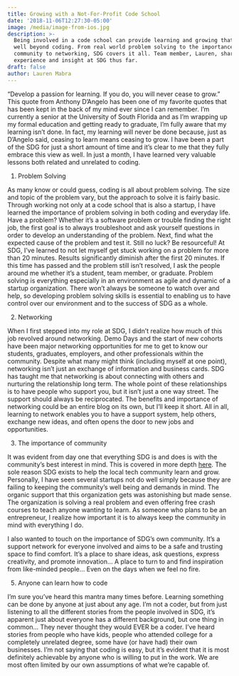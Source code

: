 ```yaml
---
title: Growing with a Not-For-Profit Code School
date: '2018-11-06T12:27:30-05:00'
image: /media/image-from-ios.jpg
description: >-
  Being involved in a code school can provide learning and growing that extends
  well beyond coding. From real world problem solving to the importance of
  community to networking, SDG covers it all. Team member, Lauren, shares her
  experience and insight at SDG thus far. 
draft: false
author: Lauren Mabra
---
```

“Develop a passion for learning. If you do, you will never cease to grow.” This quote from Anthony D’Angelo has been one of my favorite quotes that has been kept in the back of my mind ever since I can remember. I’m currently a senior at the University of South Florida and as I’m wrapping up my formal education and getting ready to graduate, I’m fully aware that my learning isn’t done. In fact, my learning will never be done because, just as D’Angelo said, ceasing to learn means ceasing to grow. I have been a part of the SDG for just a short amount of time and it’s clear to me that they fully embrace this view as well. In just a month, I have learned very valuable lessons both related and unrelated to coding. 



1. Problem Solving

As many know or could guess, coding is all about problem solving. The size and topic of the problem vary, but the approach to solve it is fairly basic. Through working not only at a code school that is also a startup, I have learned the importance of problem solving in both coding and everyday life. Have a problem? Whether it’s a software problem or trouble finding the right job, the first goal is to always troubleshoot and ask yourself questions in order to develop an understanding of the problem. Next, find what the expected cause of the problem and test it. Still no luck? Be resourceful! At SDG, I’ve learned to not let myself get stuck working on a problem for more than 20 minutes. Results significantly diminish after the first 20 minutes. If this time has passed and the problem still isn’t resolved, I ask the people around me whether it’s a student, team member, or graduate. Problem solving is everything especially in an environment as agile and dynamic of a startup organization. There won’t always be someone to watch over and help, so developing problem solving skills is essential to enabling us to have control over our environment and to the success of SDG as a whole. 



2. Networking

When I first stepped into my role at SDG, I didn’t realize how much of this job revolved around networking. Demo Days and the start of new cohorts have been major networking opportunities for me to get to know our students, graduates, employers, and other professionals within the community. Despite what many might think (including myself at one point), networking isn’t just an exchange of information and business cards. SDG has taught me that networking is about connecting with others and nurturing the relationship long term. The whole point of these relationships is to have people who support you, but it isn’t just a one way street. The support should always be reciprocated. The benefits and importance of networking could be an entire blog on its own, but I’ll keep it short. All in all, learning to network enables you to have a support system, help others, exchange new ideas, and often opens the door to new jobs and opportunities. 



3. The importance of community 

It was evident from day one that everything SDG is and does is with the community’s best interest in mind. This is covered in more depth [here](https://suncoast.io/blog/for-the-community-and-by-the-community/). The sole reason SDG exists to help the local tech community learn and grow. Personally, I have seen several startups not do well simply because they are failing to keeping the community’s well being and demands in mind. The organic support that this organization gets was astonishing but made sense. The organization is solving a real problem and even offering free crash courses to teach anyone wanting to learn. As someone who plans to be an entrepreneur, I realize how important it is to always keep the community in mind with everything I do. 



I also wanted to touch on the importance of SDG’s own community. It’s a support network for everyone involved and aims to be a safe and trusting space to find comfort. It’s a place to share ideas, ask questions, express creativity, and promote innovation… A place to turn to and find inspiration from like-minded people… Even on the days when we feel no fire. 



5. Anyone can learn how to code

I’m sure you’ve heard this mantra many times before. Learning something can be done by anyone at just about any age. I’m not a coder, but from just listening to all the different stories from the people involved in SDG, it’s apparent just about everyone has a different background, but one thing in common… They never thought they would EVER be a coder. I’ve heard stories from people who have kids, people who attended college for a completely unrelated degree, some have (or have had) their own businesses. I’m not saying that coding is easy, but it’s evident that it is most definitely achievable by anyone who is willing to put in the work. We are most often limited by our own assumptions of what we’re capable of.
